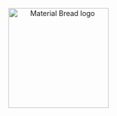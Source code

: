 <p align="center">
    <img width="200" src="https://cdn.discordapp.com/attachments/1266570127470760079/1307689707756589066/Untitled579_20241117200524.png?ex=673b3872&is=6739e6f2&hm=db847bba8fa899572fd8e59c94f6aec32ad34a5f8c625d37893a258bf77f266d&" alt="Material Bread logo">
</p>

